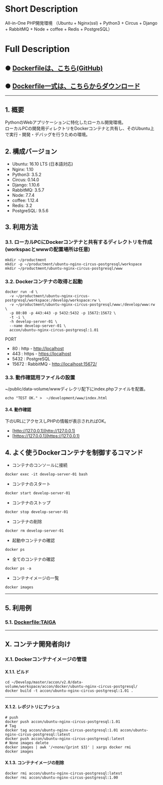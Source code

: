 # Short Description
All-in-One PHP開発環境 （Ubuntu + Nginx(ssl) + Python3  + Circus + Django + RabbitMQ + Node + coffee + Redis + PostgreSQL）

# Full Description

## ● [Dockerfileは、こちら(GitHub)](https://github.com/maemori/accon/blob/master/docker/ubuntu-nginx-circus-postgresql/Dockerfile)

## ● [Dockerfile一式は、こちらからダウンロード](https://kurobuta.jp/download/get/18)

-----

## 1. 概要

PythonのWebアプリケーションに特化したローカル開発環境。  
ローカルPCの開発用ディレクトリをDockerコンテナと共有し、そのUbuntu上で実行・開発・デバッグを行うための環境。

## 2. 構成バージョン

 * Ubuntu: 16.10 LTS (日本語対応)
 * Nginx: 1.10
 * Python3: 3.5.2
 * Circus: 0.14.0
 * Django: 1.10.6
 * RabbitMQ: 3.5.7
 * Node: 7.7.4
 * coffee: 1.12.4
 * Redis: 3.2
 * PostgreSQL: 9.5.6

## 3. 利用方法

### 3.1. ローカルPCにDockerコンテナと共有するディレクトリを作成(workspacとwwwの配置場所は任意)

```bash:
mkdir ~/productment
mkdir -p ~/productment/ubuntu-nginx-circus-postgresql/workspace
mkdir ~/productment/ubuntu-nginx-circus-postgresql/www
```

### 3.2. Dockerコンテナの取得と起動

```bash:
docker run -d \
  -v ~/productment/ubuntu-nginx-circus-postgresql/workspace:/develop/workspace:rw \
  -v ~/productment/ubuntu-nginx-circus-postgresql/www:/develop/www:rw \
  -p 80:80 -p 443:443 -p 5432:5432 -p 15672:15672 \
  -t -i \
  -h develop-server-01 \
  --name develop-server-01 \
  accon/ubuntu-nginx-circus-postgresql:1.01
```

PORT  
 * 80 : http - [http://localhost](http://localhost)
 * 443 : https - [https://localhost](https://localhost)
 * 5432 : PostgreSQL
 * 15672 : RabbitMQ - [http://localhost:15672/](http://localhost:15672/)

### 3.3. 動作確認用ファイルの設置

~/public/data-volume/wwwディレクリ配下にindex.phpファイルを配置。

```
echo "TEST OK." >  ~/development/www/index.html
```

#### 3.4. 動作確認

下のURLにアクセスしPHPの情報が表示されればOK。

* [http://127.0.0.1](http://127.0.0.1)
* [https://127.0.0.1](https://127.0.0.1)

## 4. よく使うDockerコンテナを制御するコマンド

* コンテナのコンソールに接続

```bash:
docker exec -it develop-server-01 bash
```

* コンテナのスタート

```bash:
docker start develop-server-01
```

* コンテナのストップ

```bash:
docker stop develop-server-01
```

* コンテナの削除

```bash:
docker rm develop-server-01
```

* 起動中コンテナの確認

```bash:
docker ps
```

* 全てのコンテナの確認

```bash:
docker ps -a
```

* コンテナイメージの一覧

```bash:
docker images
```

-----

## 5. 利用例

### 5.1. [Dockerfile:TAIGA](https://github.com/maemori/accon/tree/master/docker/taiga)

-----

## X. コンテナ開発者向け

### X.1. Dockerコンテナイメージの管理

#### X.1.1. ビルド

```bash:
cd ~/Develop/master/accon/v2.0/data-volume/workspace/accon/docker/ubuntu-nginx-circus-postgresql/
docker build -t accon/ubuntu-nginx-circus-postgresql:1.01 .
```

----

#### X.1.2. レポジトリにプッシュ

```bash:
# push
docker push accon/ubuntu-nginx-circus-postgresql:1.01
# Tag
docker tag accon/ubuntu-nginx-circus-postgresql:1.01 accon/ubuntu-nginx-circus-postgresql:latest
docker push accon/ubuntu-nginx-circus-postgresql:latest
# None images delete
docker images | awk '/<none/{print $3}' | xargs docker rmi
docker images
```

#### X.1.3. コンテナイメージの削除

```
docker rmi accon/ubuntu-nginx-circus-postgresql:latest
docker rmi accon/ubuntu-nginx-circus-postgresql:1.00
```
